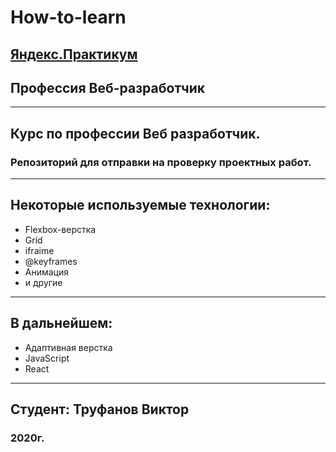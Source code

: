 # How-to-learn
## [Яндекс.Практикум](https://praktikum.yandex.ru)
## Профессия Веб-разработчик

___________________________

## Курс по профессии Веб разработчик.
### Репозиторий для отправки на проверку проектных работ.
___________________________

## Некоторые используемые технологии:
* Flexbox-верстка
* Grid
* ifraime
* @keyframes
* Анимация
* и другие
___________________________

## В дальнейшем:
* Адаптивная верстка
* JavaScript
* React
___________________________
## Студент: Труфанов Виктор 
### 2020г.
